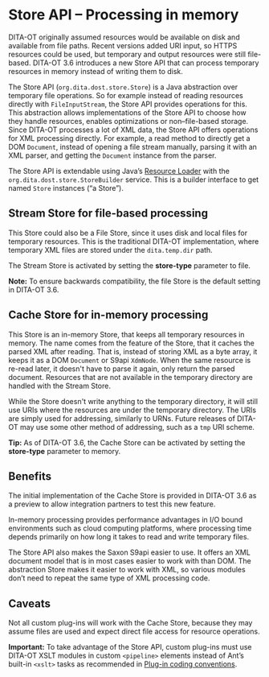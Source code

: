 # Store API – Processing in memory

DITA-OT originally assumed resources would be available on disk and available from file paths. Recent versions added URI input, so HTTPS resources could be used, but temporary and output resources were still file-based. DITA-OT 3.6 introduces a new Store API that can process temporary resources in memory instead of writing them to disk.

The Store API \(`org.dita.dost.store.Store`\) is a Java abstraction over temporary file operations. So for example instead of reading resources directly with `FileInputStream`, the Store API provides operations for this. This abstraction allows implementations of the Store API to choose how they handle resources, enables optimizations or non–file-based storage. Since DITA-OT processes a lot of XML data, the Store API offers operations for XML processing directly. For example, a read method to directly get a DOM `Document`, instead of opening a file stream manually, parsing it with an XML parser, and getting the `Document` instance from the parser.

The Store API is extendable using Java’s [Resource Loader](https://docs.oracle.com/javase/9/docs/api/java/util/ServiceLoader.html) with the `org.dita.dost.store.StoreBuilder` service. This is a builder interface to get named `Store` instances \(“a Store”\).

## Stream Store for file-based processing

This Store could also be a File Store, since it uses disk and local files for temporary resources. This is the traditional DITA-OT implementation, where temporary XML files are stored under the `dita.temp.dir` path.

The Stream Store is activated by setting the **store-type** parameter to file.

**Note:** To ensure backwards compatibility, the file Store is the default setting in DITA-OT 3.6.

## Cache Store for in-memory processing

This Store is an in-memory Store, that keeps all temporary resources in memory. The name comes from the feature of the Store, that it caches the parsed XML after reading. That is, instead of storing XML as a byte array, it keeps it as a DOM `Document` or S9api `XdmNode`. When the same resource is re-read later, it doesn't have to parse it again, only return the parsed document. Resources that are not available in the temporary directory are handled with the Stream Store.

While the Store doesn't write anything to the temporary directory, it will still use URIs where the resources are under the temporary directory. The URIs are simply used for addressing, similarly to URNs. Future releases of DITA-OT may use some other method of addressing, such as a `tmp` URI scheme.

**Tip:** As of DITA-OT 3.6, the Cache Store can be activated by setting the **store-type** parameter to memory.

## Benefits

The initial implementation of the Cache Store is provided in DITA-OT 3.6 as a preview to allow integration partners to test this new feature.

In-memory processing provides performance advantages in I/O bound environments such as cloud computing platforms, where processing time depends primarily on how long it takes to read and write temporary files.

The Store API also makes the Saxon S9api easier to use. It offers an XML document model that is in most cases easier to work with than DOM. The abstraction Store makes it easier to work with XML, so various modules don’t need to repeat the same type of XML processing code.

## Caveats

Not all custom plug-ins will work with the Cache Store, because they may assume files are used and expect direct file access for resource operations.

**Important:** To take advantage of the Store API, custom plug-ins must use DITA-OT XSLT modules in custom `<pipeline>` elements instead of Ant’s built-in `<xslt>` tasks as recommended in [Plug-in coding conventions](../topics/plugin-coding-conventions.md).


